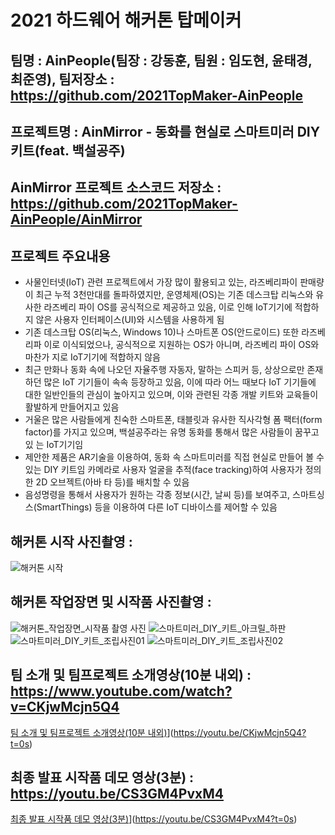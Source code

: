 # 2021 하드웨어 해커톤 탑메이커

## 팀명 : AinPeople(팀장 : 강동훈, 팀원 : 임도현, 윤태경, 최준영), 팀저장소 : https://github.com/2021TopMaker-AinPeople
## 프로젝트명 : AinMirror - 동화를 현실로 스마트미러 DIY 키트(feat. 백설공주)
## AinMirror 프로젝트 소스코드 저장소 : https://github.com/2021TopMaker-AinPeople/AinMirror

## 프로젝트 주요내용
* 사물인터넷(IoT) 관련 프로젝트에서 가장 많이 활용되고 있는, 라즈베리파이 판매량이
최근 누적 3천만대를 돌파하였지만, 운영체제(OS)는 기존 데스크탑 리눅스와 유사한
라즈베리 파이 OS를 공식적으로 제공하고 있음, 이로 인해 IoT기기에 적합하지 않은
사용자 인터페이스(UI)와 시스템을 사용하게 됨
* 기존 데스크탑 OS(리눅스, Windows 10)나 스마트폰 OS(안드로이드) 또한 라즈베리파
이로 이식되었으나, 공식적으로 지원하는 OS가 아니며, 라즈베리 파이 OS와 마찬가
지로 IoT기기에 적합하지 않음
* 최근 만화나 동화 속에 나오던 자율주행 자동자, 말하는 스피커 등, 상상으로만 존재
하던 많은 IoT 기기들이 속속 등장하고 있음, 이에 따라 어느 때보다 IoT 기기들에
대한 일반인들의 관심이 높아지고 있으며, 이와 관련된 각종 개발 키트와 교육들이
활발하게 만들어지고 있음
* 거울은 많은 사람들에게 친숙한 스마트폰, 태블릿과 유사한 직사각형 폼 팩터(form
factor)를 가지고 있으며, 백설공주라는 유명 동화를 통해서 많은 사람들이 꿈꾸고 있
는 IoT기기임
* 제안한 제품은 AR기술을 이용하여, 동화 속 스마트미러를 직접 현실로 만들어 볼 수
있는 DIY 키트임
카메라로 사용자 얼굴을 추적(face tracking)하여 사용자가 정의한 2D 오브젝트(아바
타 등)를 배치할 수 있음
* 음성명령을 통해서 사용자가 원하는 각종 정보(시간, 날씨 등)를 보여주고, 스마트싱
스(SmartThings) 등을 이용하여 다른 IoT 디바이스를 제어할 수 있음

## 해커톤 시작 사진촬영 : 
![해커톤 시작](./01_%ED%95%B4%EC%BB%A4%ED%86%A4_%EC%8B%9C%EC%9E%91_%EC%82%AC%EC%A7%84%EC%B4%AC%EC%98%81/%ED%95%B4%EC%BB%A4%ED%86%A4_%EC%8B%9C%EC%9E%91_%EC%82%AC%EC%A7%84%EC%B4%AC%EC%98%81.jpg)
## 해커톤 작업장면 및 시작품 사진촬영 : 
![해커톤_작업장면_시작품 촬영 사진](./02_해커톤_작업장면_및_시작품_촬영사진/해커톤_작업장면_시작품%20촬영%20사진.jpg)
![스마트미러_DIY_키트_아크릴_하판](./02_해커톤_작업장면_및_시작품_촬영사진/스마트미러_DIY_키트_아크릴_하판.jpg)
![스마트미러_DIY_키트_조립사진01](./02_해커톤_작업장면_및_시작품_촬영사진/스마트미러_DIY_키트_조립사진01.jpg)
![스마트미러_DIY_키트_조립사진02](./02_해커톤_작업장면_및_시작품_촬영사진/스마트미러_DIY_키트_조립사진02.jpg)
## 팀 소개 및 팀프로젝트 소개영상(10분 내외) : https://www.youtube.com/watch?v=CKjwMcjn5Q4
[팀 소개 및 팀프로젝트 소개영상(10분 내외)](http://img.youtube.com/vi/CKjwMcjn5Q4/0.jpg)](https://youtu.be/CKjwMcjn5Q4?t=0s) 

## 최종 발표 시작품 데모 영상(3분) : https://youtu.be/CS3GM4PvxM4
[최종 발표 시작품 데모 영상(3분)](http://img.youtube.com/vi/CS3GM4PvxM4/0.jpg)](https://youtu.be/CS3GM4PvxM4?t=0s) 
